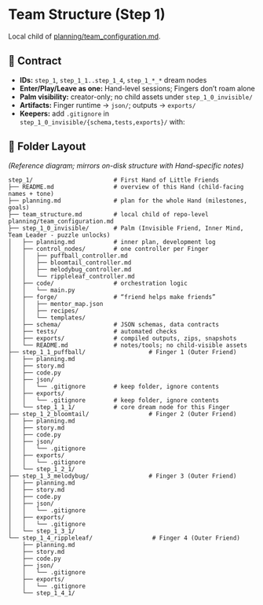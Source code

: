 # Team Structure (Step 1)
Local child of [planning/team_configuration.md](../planning/team_configuration.md).  

## 📂 Contract
- **IDs:** `step_1`, `step_1_1..step_1_4`, `step_1_*_*` dream nodes  
- **Enter/Play/Leave as one:** Hand-level sessions; Fingers don’t roam alone  
- **Palm visibility:** creator-only; no child assets under `step_1_0_invisible/`  
- **Artifacts:** Finger runtime → `json/`; outputs → `exports/`  
- **Keepers:** add `.gitignore` in `step_1_0_invisible/{schema,tests,exports}/` with:

## 📂 Folder Layout
_(Reference diagram; mirrors on-disk structure with Hand-specific notes)_

```text
step_1/                       # First Hand of Little Friends
├── README.md                 # overview of this Hand (child-facing names + tone)
├── planning.md               # plan for the whole Hand (milestones, goals)
├── team_structure.md         # local child of repo-level planning/team_configuration.md
├── step_1_0_invisible/       # Palm (Invisible Friend, Inner Mind, Team Leader - puzzle unlocks)
│   ├── planning.md           # inner plan, development log
│   ├── control_nodes/        # one controller per Finger
│   │   ├── puffball_controller.md
│   │   ├── bloomtail_controller.md
│   │   ├── melodybug_controller.md
│   │   └── rippleleaf_controller.md
│   ├── code/                 # orchestration logic
│   │   └── main.py
│   ├── forge/                # “friend helps make friends”
│   │   ├── mentor_map.json
│   │   ├── recipes/
│   │   └── templates/
│   ├── schema/               # JSON schemas, data contracts
│   ├── tests/                # automated checks
│   ├── exports/              # compiled outputs, zips, snapshots
│   └── README.md             # notes/tools; no child-visible assets
├── step_1_1_puffball/                  # Finger 1 (Outer Friend)
│   ├── planning.md
│   ├── story.md
│   ├── code.py
│   ├── json/
│   │   └── .gitignore        # keep folder, ignore contents
│   ├── exports/
│   │   └── .gitignore        # keep folder, ignore contents
│   └── step_1_1_1/           # core dream node for this Finger
├── step_1_2_bloomtail/                 # Finger 2 (Outer Friend)
│   ├── planning.md
│   ├── story.md
│   ├── code.py
│   ├── json/
│   │   └── .gitignore
│   ├── exports/
│   │   └── .gitignore
│   └── step_1_2_1/
├── step_1_3_melodybug/                 # Finger 3 (Outer Friend)
│   ├── planning.md
│   ├── story.md
│   ├── code.py
│   ├── json/
│   │   └── .gitignore
│   ├── exports/
│   │   └── .gitignore
│   └── step_1_3_1/
└── step_1_4_rippleleaf/                 # Finger 4 (Outer Friend) 
    ├── planning.md
    ├── story.md
    ├── code.py
    ├── json/
    │   └── .gitignore
    ├── exports/
    │   └── .gitignore
    └── step_1_4_1/       
```
